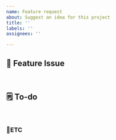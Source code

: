 ```yaml
---
name: Feature request
about: Suggest an idea for this project
title: ''
labels: ''
assignees: ''

---
```


## 📌 Feature Issue
 <!-- 과제에 대해 설명해주세요 -->



<br>

## 🗒️ To-do
<!-- 해야 할 일을 적어주세요. -->



<br>

### 📎ETC
